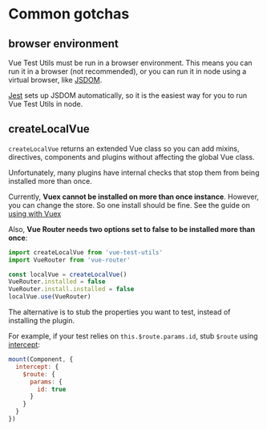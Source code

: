 # Common gotchas

## browser environment

Vue Test Utils must be run in a browser environment. This means you can run it in a browser (not recommended), or you can run it in node using a virtual browser, like [JSDOM](https://github.com/tmpvar/jsdom).

[Jest](https://facebook.github.io/jest/docs/en/cli.html) sets up JSDOM automatically, so it is the easiest way for you to run Vue Test Utils in node.

## createLocalVue

`createLocalVue` returns an extended Vue class so you can add mixins, directives, components and plugins without affecting the global Vue class.

Unfortunately, many plugins have internal checks that stop them from being installed more than once.

Currently, **Vuex cannot be installed on more than once instance**. However, you can change the store. So one install should be fine. See the guide on [using with Vuex](guides/using-with-vuex.md)

Also, **Vue Router needs two options set to false to be installed more than once**:

```js
import createLocalVue from 'vue-test-utils'
import VueRouter from 'vue-router'

const localVue = createLocalVue()
VueRouter.installed = false
VueRouter.install.installed = false
localVue.use(VueRouter)
```

The alternative is to stub the properties you want to test, instead of installing the plugin.

For example, if your test relies on `this.$route.params.id`, stub `$route` using [intercept](mount.md):

```js
mount(Component, {
  intercept: {
    $route: {
      params: {
        id: true
      }
    }
  }
})
```